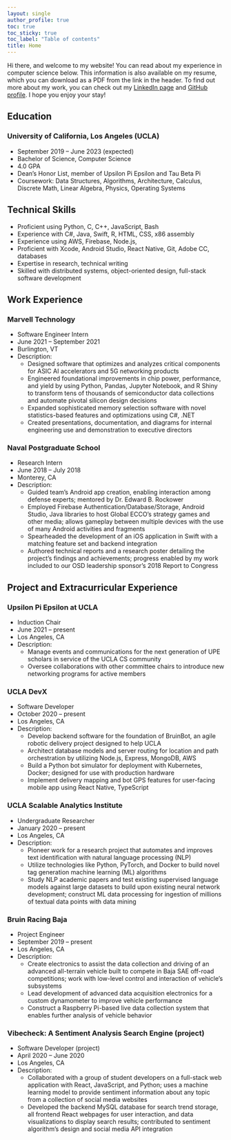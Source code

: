 ```yaml
---
layout: single
author_profile: true
toc: true
toc_sticky: true
toc_label: "Table of contents"
title: Home
---
```

Hi there, and welcome to my website! You can read about my experience in computer science below. This information is also available on my resume, which you can download as a PDF from the link in the header. To find out more about my work, you can check out my <a href="https://www.linkedin.com/in/aristotleh">LinkedIn page</a> and <a href="https://www.github.com/aristotleh">GitHub profile</a>. I hope you enjoy your stay!

## Education

### University of California, Los Angeles (UCLA)
* September 2019 – June 2023 (expected)
* Bachelor of Science, Computer Science
* 4.0 GPA
* Dean’s Honor List, member of Upsilon Pi Epsilon and Tau Beta Pi
* Coursework: Data Structures, Algorithms, Architecture, Calculus, Discrete Math, Linear Algebra, Physics, Operating Systems

## Technical Skills
* Proficient using Python, C, C++, JavaScript, Bash
* Experience with C#, Java, Swift, R, HTML, CSS, x86 assembly
* Experience using AWS, Firebase, Node.js,
* Proficient with Xcode, Android Studio, React Native, Git, Adobe CC, databases
* Expertise in research, technical writing
* Skilled with distributed systems, object-oriented design, full-stack software development

## Work Experience

### Marvell Technology
* Software Engineer Intern
* June 2021 – September 2021
* Burlington, VT
* Description:
    * Designed software that optimizes and analyzes critical components for ASIC AI accelerators and 5G networking products
    * Engineered foundational improvements in chip power, performance, and yield by using Python, Pandas, Jupyter Notebook, and R Shiny to transform tens of thousands of semiconductor data collections and automate pivotal silicon design decisions
    * Expanded sophisticated memory selection software with novel statistics-based features and optimizations using C#, .NET
    * Created presentations, documentation, and diagrams for internal engineering use and demonstration to executive directors

### Naval Postgraduate School
* Research Intern
* June 2018 – July 2018
* Monterey, CA
* Description:
    * Guided team’s Android app creation, enabling interaction among defense experts; mentored by Dr. Edward B. Rockower
    * Employed Firebase Authentication/Database/Storage, Android Studio, Java libraries to host Global ECCO’s strategy games and other media; allows gameplay between multiple devices with the use of many Android activities and fragments
    * Spearheaded the development of an iOS application in Swift with a matching feature set and backend integration
    * Authored technical reports and a research poster detailing the project’s findings and achievements; progress enabled by my work included to our OSD leadership sponsor’s 2018 Report to Congress

## Project and Extracurricular Experience

### Upsilon Pi Epsilon at UCLA
* Induction Chair
* June 2021 – present
* Los Angeles, CA
* Description:
    * Manage events and communications for the next generation of UPE scholars in service of the UCLA CS community
    * Oversee collaborations with other committee chairs to introduce new networking programs for active members

### UCLA DevX
* Software Developer
* October 2020 – present
* Los Angeles, CA
* Description:
    * Develop backend software for the foundation of BruinBot, an agile robotic delivery project designed to help UCLA
    * Architect database models and server routing for location and path orchestration by utilizing Node.js, Express, MongoDB, AWS
    * Build a Python bot simulator for deployment with Kubernetes, Docker; designed for use with production hardware
    * Implement delivery mapping and bot GPS features for user-facing mobile app using React Native, TypeScript

### UCLA Scalable Analytics Institute
* Undergraduate Researcher
* January 2020 – present
* Los Angeles, CA
* Description:
    * Pioneer work for a research project that automates and improves text identification with natural language processing (NLP)
    * Utilize technologies like Python, PyTorch, and Docker to build novel tag generation machine learning (ML) algorithms
    * Study NLP academic papers and test existing supervised language models against large datasets to build upon existing neural network development; construct ML data processing for ingestion of millions of textual data points with data mining

### Bruin Racing Baja
* Project Engineer
* September 2019 – present
* Los Angeles, CA
* Description:
    * Create electronics to assist the data collection and driving of an advanced all-terrain vehicle built to compete in Baja SAE off-road competitions; work with low-level control and interaction of vehicle’s subsystems
    * Lead development of advanced data acquisition electronics for a custom dynamometer to improve vehicle performance
    * Construct a Raspberry Pi-based live data collection system that enables further analysis of vehicle behavior

### Vibecheck: A Sentiment Analysis Search Engine (project) 
* Software Developer (project)
* April 2020 – June 2020
* Los Angeles, CA
* Description:
    * Collaborated with a group of student developers on a full-stack web application with React, JavaScript, and Python; uses a machine learning model to provide sentiment information about any topic from a collection of social media websites
    * Developed the backend MySQL database for search trend storage, all frontend React webpages for user interaction, and data visualizations to display search results; contributed to sentiment algorithm’s design and social media API integration
